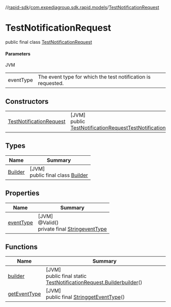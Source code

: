 //[rapid-sdk](../../../index.md)/[com.expediagroup.sdk.rapid.models](../index.md)/[TestNotificationRequest](index.md)

# TestNotificationRequest

public final class [TestNotificationRequest](index.md)

#### Parameters

JVM

| | |
|---|---|
| eventType | The event type for which the test notification is requested. |

## Constructors

| | |
|---|---|
| [TestNotificationRequest](-test-notification-request.md) | [JVM]<br>public [TestNotificationRequest](index.md)[TestNotificationRequest](-test-notification-request.md)([String](https://docs.oracle.com/javase/8/docs/api/java/lang/String.html)eventType) |

## Types

| Name | Summary |
|---|---|
| [Builder](-builder/index.md) | [JVM]<br>public final class [Builder](-builder/index.md) |

## Properties

| Name | Summary |
|---|---|
| [eventType](index.md#-207428657%2FProperties%2F700308213) | [JVM]<br>@Valid()<br>private final [String](https://docs.oracle.com/javase/8/docs/api/java/lang/String.html)[eventType](index.md#-207428657%2FProperties%2F700308213) |

## Functions

| Name | Summary |
|---|---|
| [builder](builder.md) | [JVM]<br>public final static [TestNotificationRequest.Builder](-builder/index.md)[builder](builder.md)() |
| [getEventType](get-event-type.md) | [JVM]<br>public final [String](https://docs.oracle.com/javase/8/docs/api/java/lang/String.html)[getEventType](get-event-type.md)() |

